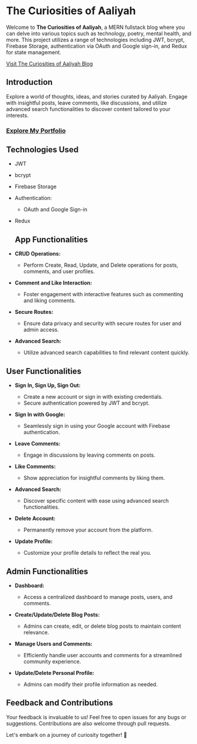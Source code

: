 # The Curiosities of Aaliyah

Welcome to **The Curiosities of Aaliyah**, a MERN fullstack blog where you can delve into various topics such as technology, poetry, mental health, and more. This project utilizes a range of technologies including JWT, bcrypt, Firebase Storage, authentication via OAuth and Google sign-in, and Redux for state management.

 [Visit The Curiosities of Aaliyah Blog](https://aaliyah-curiosities.onrender.com/) 

## Introduction

Explore a world of thoughts, ideas, and stories curated by Aaliyah. Engage with insightful posts, leave comments, like discussions, and utilize advanced search functionalities to discover content tailored to your interests.

### [Explore My Portfolio](https://aaliyahm-portfolio.netlify.app/)

## Technologies Used

- JWT
- bcrypt
- Firebase Storage
- Authentication:
  - OAuth and Google Sign-in
- Redux

  ## App Functionalities

- **CRUD Operations:**
  - Perform Create, Read, Update, and Delete operations for posts, comments, and user profiles.

- **Comment and Like Interaction:**
  - Foster engagement with interactive features such as commenting and liking comments.

- **Secure Routes:**
  - Ensure data privacy and security with secure routes for user and admin access.

- **Advanced Search:**
  - Utilize advanced search capabilities to find relevant content quickly.

## User Functionalities

- **Sign In, Sign Up, Sign Out:**
  - Create a new account or sign in with existing credentials.
  - Secure authentication powered by JWT and bcrypt.

- **Sign In with Google:**
  - Seamlessly sign in using your Google account with Firebase authentication.

- **Leave Comments:**
  - Engage in discussions by leaving comments on posts.

- **Like Comments:**
  - Show appreciation for insightful comments by liking them.

- **Advanced Search:**
  - Discover specific content with ease using advanced search functionalities.

- **Delete Account:**
  - Permanently remove your account from the platform.

- **Update Profile:**
  - Customize your profile details to reflect the real you.

## Admin Functionalities

- **Dashboard:**
  - Access a centralized dashboard to manage posts, users, and comments.

- **Create/Update/Delete Blog Posts:**
  - Admins can create, edit, or delete blog posts to maintain content relevance.

- **Manage Users and Comments:**
  - Efficiently handle user accounts and comments for a streamlined community experience.

- **Update/Delete Personal Profile:**
  - Admins can modify their profile information as needed.



## Feedback and Contributions

Your feedback is invaluable to us! Feel free to open issues for any bugs or suggestions. Contributions are also welcome through pull requests.

Let's embark on a journey of curiosity together! 🚀

